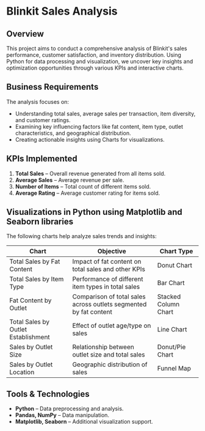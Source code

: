# Blinkit Sales Analysis

## Overview
This project aims to conduct a comprehensive analysis of Blinkit's sales performance, customer satisfaction, and inventory distribution. Using Python for data processing and visualization, we uncover key insights and optimization opportunities through various KPIs and interactive charts.

## Business Requirements
The analysis focuses on:
- Understanding total sales, average sales per transaction, item diversity, and customer ratings.
- Examining key influencing factors like fat content, item type, outlet characteristics, and geographical distribution.
- Creating actionable insights using Charts for visualizations.

## KPIs Implemented
1. **Total Sales** – Overall revenue generated from all items sold.
2. **Average Sales** – Average revenue per sale.
3. **Number of Items** – Total count of different items sold.
4. **Average Rating** – Average customer rating for items sold.

## Visualizations in Python using Matplotlib and Seaborn libraries
The following charts help analyze sales trends and insights:

| **Chart** | **Objective** | **Chart Type** |
|-----------|-------------|----------------|
| Total Sales by Fat Content | Impact of fat content on total sales and other KPIs | Donut Chart |
| Total Sales by Item Type | Performance of different item types in total sales | Bar Chart |
| Fat Content by Outlet | Comparison of total sales across outlets segmented by fat content | Stacked Column Chart |
| Total Sales by Outlet Establishment | Effect of outlet age/type on sales | Line Chart |
| Sales by Outlet Size | Relationship between outlet size and total sales | Donut/Pie Chart |
| Sales by Outlet Location | Geographic distribution of sales | Funnel Map |

## Tools & Technologies
- **Python** – Data preprocessing and analysis.
- **Pandas, NumPy** – Data manipulation.
- **Matplotlib, Seaborn** – Additional visualization support.

